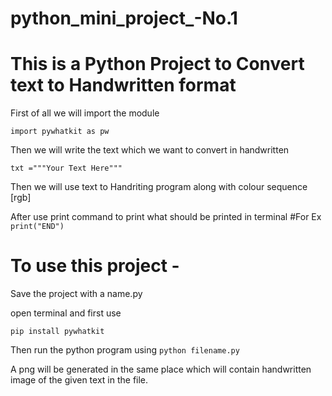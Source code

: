 # python_mini_project_-No.1

# This is a Python Project to Convert text to Handwritten format

First of all we will import the module
```
import pywhatkit as pw
```
Then we will write the text which we want to convert in handwritten

```
txt ="""Your Text Here"""
```
Then we will use text to Handriting program along with colour sequence [rgb]

After use print command to print what should be printed in terminal
#For Ex
```print("END")```

# To use this project -

Save the project with a name.py

open terminal and first use

```
pip install pywhatkit
```
Then run the python program using ```python filename.py```

A png will be generated in the same place which will contain handwritten image of the given text in the file.

